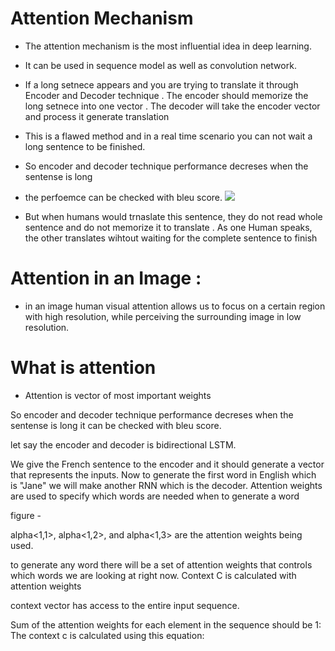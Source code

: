 # Attention Mechanism 
* The attention mechanism is the  most influential idea in deep learning.
* It can be used in sequence model as well as convolution network.

* If a long setnece appears and you are trying to translate it through Encoder and Decoder technique .
The encoder should memorize the long setnece  into one vector . 
The decoder will  take the encoder vector and  process it generate translation
* This is a flawed method and in a real time scenario you can not wait a long sentence to be finished.
* So encoder and decoder technique performance decreses when the sentense is long 
* the perfoemce can be checked with bleu score.
![](/Bluescore.PNG)
* But when humans would trnaslate this sentence, they do not read whole sentence and do not memorize it to translate .
 As one Human speaks, the other translates wihtout waiting for the complete sentence to finish
# Attention in an Image :
* in an image human visual attention allows us to focus on a certain region with high resolution,
 while perceiving the surrounding image in low resolution.

# What is attention 
* Attention is vector of  most important  weights

So encoder and decoder technique performance decreses when the sentense is long
it can be checked with bleu score.

let say the encoder and decoder is bidirectional LSTM.

We give the French sentence to the encoder and it should generate a vector that represents the inputs.
Now to generate the first word in English which is "Jane" we will make another RNN which is the decoder.
Attention weights are used to specify which words are needed when to generate a word

figure - 

alpha<1,1>, alpha<1,2>, and alpha<1,3> are the attention weights being used.

to generate any word there will be a set of attention weights that controls which words we are looking at right now.
Context C is calculated with attention weights

context vector has access to the entire input sequence.

Sum of the attention weights for each element in the sequence should be 1:
The context c is calculated using this equation:



